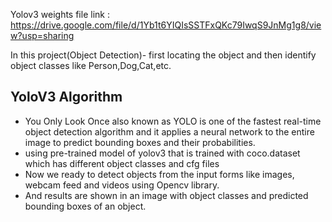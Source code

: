 Yolov3 weights file link : https://drive.google.com/file/d/1Yb1t6YIQIsSSTFxQKc79IwqS9JnMg1g8/view?usp=sharing

In this project(Object Detection)- first locating the object and then identify object classes like Person,Dog,Cat,etc.
## YoloV3 Algorithm
* You Only Look Once also known as YOLO is one of the fastest real-time object detection algorithm and it applies a neural network to the entire image to predict bounding boxes and their probabilities.
* using pre-trained model of yolov3 that is trained with coco.dataset which has different object classes and cfg files
* Now we ready to detect objects from the input forms like images, webcam feed and videos using Opencv library.
* And results are shown in an image with object classes and predicted bounding boxes of an object.
